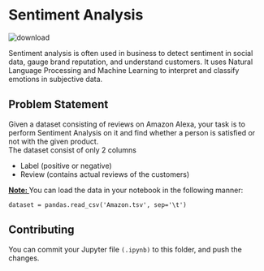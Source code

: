 # Sentiment Analysis

![download](https://user-images.githubusercontent.com/58797479/95672112-a467fb80-0bbb-11eb-88c9-0eecfe8b19ea.jpg)


Sentiment analysis is often used in business to detect sentiment in social data, gauge brand reputation, and understand customers. It uses Natural Language Processing and Machine Learning to interpret and classify emotions in subjective data.

## Problem Statement 
Given a dataset consisting of reviews on Amazon Alexa, your task is to perform Sentiment Analysis on it and find whether a person is satisfied or not with the given product.<br>
The dataset consist of only 2 columns
<ul>
  <li>Label (positive or negative) </li>
  <li>Review (contains actual reviews of the customers) </li>
  </ul>
 
 <b><u>Note: </b></u>You can load the data in your notebook in the following manner:<br>
 
```dataset = pandas.read_csv('Amazon.tsv', sep='\t')```

## Contributing
You can commit your Jupyter file ```(.ipynb)``` to this folder, and push the changes.
